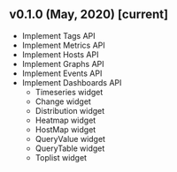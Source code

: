 ## v0.1.0 (May, 2020) [current]
- Implement Tags API
- Implement Metrics API
- Implement Hosts API
- Implement Graphs API
- Implement Events API
- Implement Dashboards API
  - Timeseries widget
  - Change widget
  - Distribution widget
  - Heatmap widget
  - HostMap widget
  - QueryValue widget
  - QueryTable widget
  - Toplist widget
